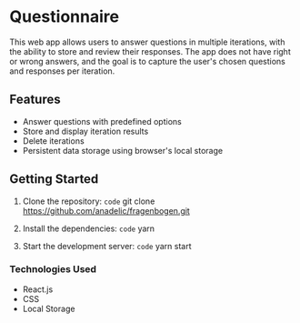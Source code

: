 # Questionnaire

This web app allows users to answer questions in multiple iterations, with the ability to store and review their responses. The app does not have right or wrong answers, and the goal is to capture the user's chosen questions and responses per iteration.

## Features

- Answer questions with predefined options
- Store and display iteration results
- Delete iterations
- Persistent data storage using browser's local storage

## Getting Started

1. Clone the repository: `code` git clone https://github.com/anadelic/fragenbogen.git

2. Install the dependencies: `code` yarn

3. Start the development server: `code` yarn start

### Technologies Used

- React.js
- CSS
- Local Storage
